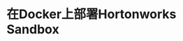 在Docker上部署Hortonworks Sandbox
===================================================================================
